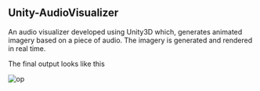 ## Unity-AudioVisualizer

An audio visualizer developed using Unity3D which, generates animated imagery based on a piece of audio. The imagery is generated and rendered in real time. 


The final output looks like this


![op](https://user-images.githubusercontent.com/53147571/93760619-04592b00-fc2a-11ea-903c-5aef55c34f54.png)
